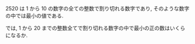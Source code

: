 2520 は 1 から 10 の数字の全ての整数で割り切れる数字であり, そのような数字の中では最小の値である.

では, 1 から 20 までの整数全てで割り切れる数字の中で最小の正の数はいくらになるか.
